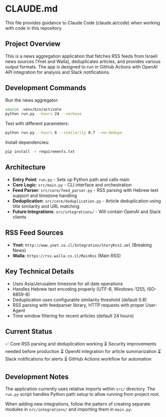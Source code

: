 # CLAUDE.md

This file provides guidance to Claude Code (claude.ai/code) when working with code in this repository.

## Project Overview

This is a news aggregation application that fetches RSS feeds from Israeli news sources (Ynet and Walla), deduplicates articles, and provides various output formats. The app is designed to run in GitHub Actions with OpenAI API integration for analysis and Slack notifications.

## Development Commands

Run the news aggregator:
```bash
source .venv/bin/activate
python run.py --hours 24 --verbose
```

Test with different parameters:
```bash
python run.py --hours 6 --similarity 0.7 --no-dedupe
```

Install dependencies:
```bash
pip install -r requirements.txt
```

## Architecture

- **Entry Point**: `run.py` - Sets up Python path and calls main
- **Core Logic**: `src/main.py` - CLI interface and orchestration
- **Feed Parser**: `src/core/feed_parser.py` - RSS parsing with Hebrew text support and timezone handling
- **Deduplication**: `src/core/deduplication.py` - Article deduplication using title similarity and URL matching
- **Future Integrations**: `src/integrations/` - Will contain OpenAI and Slack clients

## RSS Feed Sources

- **Ynet**: `http://www.ynet.co.il/Integration/StoryRss2.xml` (Breaking News)
- **Walla**: `https://rss.walla.co.il/MainRss` (Main RSS)

## Key Technical Details

- Uses Asia/Jerusalem timezone for all date operations
- Handles Hebrew text encoding properly (UTF-8, Windows-1255, ISO-8859-8)
- Deduplication uses configurable similarity threshold (default 0.8)
- RSS parsing with feedparser library, HTTP requests with proper User-Agent
- Time window filtering for recent articles (default 24 hours)

## Current Status

✅ Core RSS parsing and deduplication working
⏳ Security improvements needed before production
⏳ OpenAI integration for article summarization
⏳ Slack notifications for alerts
⏳ GitHub Actions workflow for automation

## Development Notes

The application currently uses relative imports within `src/` directory. The `run.py` script handles Python path setup to allow running from project root.

When adding new integrations, follow the pattern of creating separate modules in `src/integrations/` and importing them in `main.py`.